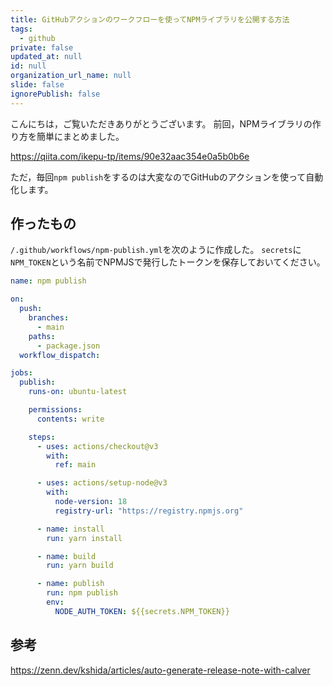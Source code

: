 ```yaml
---
title: GitHubアクションのワークフローを使ってNPMライブラリを公開する方法
tags:
  - github
private: false
updated_at: null
id: null
organization_url_name: null
slide: false
ignorePublish: false
---
```


こんにちは，ご覧いただきありがとうございます。
前回，NPMライブラリの作り方を簡単にまとめました。

https://qiita.com/ikepu-tp/items/90e32aac354e0a5b0b6e

ただ，毎回`npm publish`をするのは大変なのでGitHubのアクションを使って自動化します。

## 作ったもの

`/.github/workflows/npm-publish.yml`を次のように作成した。
`secrets`に`NPM_TOKEN`という名前でNPMJSで発行したトークンを保存しておいてください。

```yaml:npm-publish.yml
name: npm publish

on:
  push:
    branches:
      - main
    paths:
      - package.json
  workflow_dispatch:

jobs:
  publish:
    runs-on: ubuntu-latest

    permissions:
      contents: write

    steps:
      - uses: actions/checkout@v3
        with:
          ref: main

      - uses: actions/setup-node@v3
        with:
          node-version: 18
          registry-url: "https://registry.npmjs.org"

      - name: install
        run: yarn install

      - name: build
        run: yarn build

      - name: publish
        run: npm publish
        env:
          NODE_AUTH_TOKEN: ${{secrets.NPM_TOKEN}}

```

## 参考

https://zenn.dev/kshida/articles/auto-generate-release-note-with-calver
